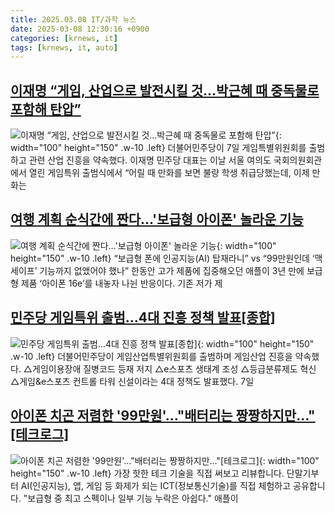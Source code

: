 ```yaml
---
title: 2025.03.08 IT/과학 뉴스
date: 2025-03-08 12:30:16 +0900
categories: [krnews, it]
tags: [krnews, it, auto]
---
```

## [이재명 “게임, 산업으로 발전시킬 것…박근혜 때 중독물로 포함해 탄압”](https://n.news.naver.com/mnews/article/030/0003291000)

![이재명 “게임, 산업으로 발전시킬 것…박근혜 때 중독물로 포함해 탄압”](https://mimgnews.pstatic.net/image/origin/030/2025/03/07/3291000.jpg?type=nf220_150){: width="100" height="150" .w-10 .left}
더불어민주당이 7일 게임특별위원회를 출범하고 관련 산업 진흥을 약속했다. 이재명 민주당 대표는 이날 서울 여의도 국회의원회관에서 열린 게임특위 출범식에서 “어릴 때 만화를 보면 불량 학생 취급당했는데, 이제 만화는

## [여행 계획 순식간에 짠다…'보급형 아이폰' 놀라운 기능](https://n.news.naver.com/mnews/article/025/0003425428)

![여행 계획 순식간에 짠다…'보급형 아이폰' 놀라운 기능](https://mimgnews.pstatic.net/image/origin/025/2025/03/08/3425428.jpg?type=nf220_150){: width="100" height="150" .w-10 .left}
“보급형 폰에 인공지능(AI) 탑재라니” vs “99만원인데 ‘맥세이프’ 기능까지 없앴어야 했나” 한동안 고가 제품에 집중해오던 애플이 3년 만에 보급형 제품 ‘아이폰 16e’를 내놓자 나뉜 반응이다. 기존 저가 제

## [민주당 게임특위 출범…4대 진흥 정책 발표[종합]](https://n.news.naver.com/mnews/article/031/0000914315)

![민주당 게임특위 출범…4대 진흥 정책 발표[종합]](https://mimgnews.pstatic.net/image/origin/031/2025/03/07/914315.jpg?type=nf220_150){: width="100" height="150" .w-10 .left}
더불어민주당이 게임산업특별위원회를 출범하며 게임산업 진흥을 약속했다. △게임이용장애 질병코드 등재 저지 △e스포츠 생태계 조성 △등급분류제도 혁신 △게임&e스포츠 컨트롤 타워 신설이라는 4대 정책도 발표했다. 7일

## [아이폰 치곤 저렴한 '99만원'…"배터리는 짱짱하지만…"[테크로그]](https://n.news.naver.com/mnews/article/008/0005162853)

![아이폰 치곤 저렴한 '99만원'…"배터리는 짱짱하지만…"[테크로그]](https://mimgnews.pstatic.net/image/origin/008/2025/03/08/5162853.jpg?type=nf220_150){: width="100" height="150" .w-10 .left}
가장 핫한 테크 기술을 직접 써보고 리뷰합니다. 단말기부터 AI(인공지능), 앱, 게임 등 화제가 되는 ICT(정보통신기술)를 직접 체험하고 공유합니다. "보급형 중 최고 스펙이나 일부 기능 누락은 아쉽다." 애플이

